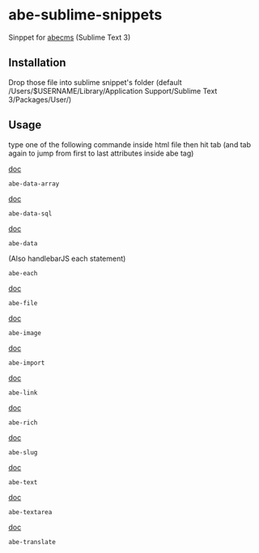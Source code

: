 # abe-sublime-snippets

Sinppet for [abecms](https://github.com/abecms/abecms) (Sublime Text 3)

## Installation

Drop those file into sublime snippet's folder (default /Users/$USERNAME/Library/Application Support/Sublime Text 3/Packages/User/)


## Usage

type one of the following commande inside html file then hit tab (and tab again to jump from first to last attributes inside abe tag)


[doc](https://github.com/abecms/abecms/blob/master/docs/types/abe-data.md#basic-example)
```
abe-data-array
```

[doc](https://github.com/abecms/abecms/blob/master/docs/types/abe-data.md#sql-like-request)
```
abe-data-sql
```

[doc](https://github.com/abecms/abecms/blob/master/docs/types/abe-data.md#examples)
```
abe-data
```

(Also handlebarJS each statement)
```
abe-each
```

[doc](https://github.com/abecms/abecms/blob/master/docs/types/abe-file.md)
```
abe-file
```

[doc](https://github.com/abecms/abecms/blob/master/docs/types/abe-image.md)
```
abe-image
```

[doc](https://github.com/abecms/abecms/blob/master/docs/types/abe-import.md)
```
abe-import
```

[doc](https://github.com/abecms/abecms/blob/master/docs/types/abe-link.md)
```
abe-link
```

[doc](https://github.com/abecms/abecms/blob/master/docs/types/abe-rich.md)
```
abe-rich
```

[doc](https://github.com/abecms/abecms/blob/master/docs/types/abe-slug.md)
```
abe-slug
```

[doc](https://github.com/abecms/abecms/blob/master/docs/types/abe-sql.md)
```
abe-text
```

[doc](https://github.com/abecms/abecms/blob/master/docs/types/abe-textarea.md)
```
abe-textarea
```

[doc](https://github.com/abecms/abecms/blob/master/docs/types/abe-translate.md)
```
abe-translate
```
